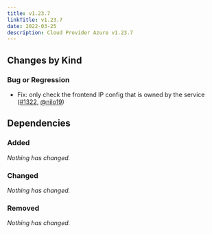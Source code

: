 ```yaml
---
title: v1.23.7
linkTitle: v1.23.7
date: 2022-03-25
description: Cloud Provider Azure v1.23.7
---
```



## Changes by Kind

### Bug or Regression

- Fix: only check the frontend IP config that is owned by the service ([#1322](https://github.com/kubernetes-sigs/cloud-provider-azure/pull/1322), [@nilo19](https://github.com/nilo19))

## Dependencies

### Added
_Nothing has changed._

### Changed
_Nothing has changed._

### Removed
_Nothing has changed._
